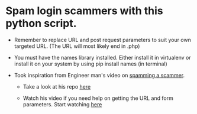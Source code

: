 Spam login scammers with this python script.
=============

- Remember to replace URL and post request parameters to suit your own targeted URL. (The URL will most likely end in .php)

- You must have the names library installed. Either install it in virtualenv or install it on your system by using pip install names (in terminal)

- Took inspiration from Engineer man's video on [spamming a scammer](https://www.youtube.com/watch?v=UtNYzv8gLbs). 

    - Take a look at his repo [here](https://github.com/engineer-man/youtube/tree/master/033)

    - Watch his video if you need help on getting the URL and form parameters. Start watching [here](https://youtu.be/UtNYzv8gLbs?t=40)